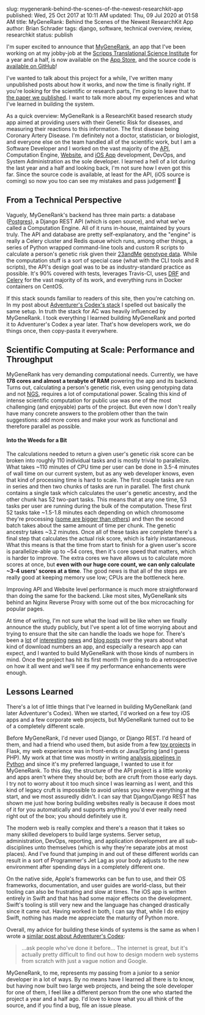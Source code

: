 slug: mygenerank-behind-the-scenes-of-the-newest-researchkit-app
published: Wed, 25 Oct 2017 at 10:11 AM
updated: Thu, 09 Jul 2020 at 01:58 AM
title: MyGeneRank: Behind the Scenes of the Newest ResearchKit App
author: Brian Schrader
tags: django, software, technical overview, review, researchkit
status: publish


I'm super excited to announce that [MyGeneRank][mgr], an app that I've been working on at my jobby-job at the [Scripps Translational Science Institute][stsi] for a year and a half, is now available on the [App Store][itunes], and the source code is [available on GitHub][api]!

I've wanted to talk about this project for a while, I've written many unpublished posts about how it works, and now the time is finally right. If you're looking for the scientific or research parts, I'm going to leave that to [the paper we published][paper]. I want to talk more about my experiences and what I've learned in building the system.

As a quick overview: MyGeneRank is a ResearchKit based research study app aimed at providing users with their Genetic Risk for diseases, and measuring their reactions to this information. The first disease being Coronary Artery Disease. I'm definitely not a doctor, statistician, or biologist, and everyone else on the team handled all of the scientific work, but I am a Software Developer and I worked on the vast majority of the [API][api], Computation Engine, [Website][mgr], and [iOS App][itunes] development, DevOps, and System Administration as the sole developer. I learned a hell of a lot during the last year and a half and looking back, I'm not sure how I even got this far. Since the source code is available, at least for the API, (iOS source is coming) so now you too can see my mistakes and pass judgement! 🎉


## From a Technical Perspective

Vaguely, MyGeneRank's backend has three main parts: a database ([Postgres][pgt]), a Django REST API (which is open source), and what we've called a Computation Engine. All of it runs in-house, maintained by yours truly. The API and database are pretty self-explanatory, and the "engine" is really a Celery cluster and Redis queue which runs, among other things, a series of Python wrapped command-line tools and custom R scripts to calculate a person's genetic risk given their [23andMe][23andMe] [genotype data][23andMe-api]. While the computation stuff is a sort of special case (what with the CLI tools and R scripts), the API's design goal was to be as industry-standard practice as possible. It's 90% covered with tests, leverages Travis-CI, uses [DRF][drf] and [Celery][cel] for the vast majority of its work, and everything runs in Docker containers on CentOS.

If this stack sounds familiar to readers of this site, then you're catching on. In my post about [Adventurer's Codex's stack][ac] I spelled out basically the same setup. In truth the stack for AC was heavily influenced by MyGeneRank. I took everything I learned building MyGeneRank and ported it to Adventurer's Codex a year later. That's how developers work, we do things once, then copy-pasta it everywhere.


## Scientific Computing at Scale: Performance and Throughput

MyGeneRank has very demanding computational needs. Currently, we have **178 cores and almost a terabyte of RAM** powering the app and its backend. Turns out, calculating a person's genetic risk, even using genotyping data and not [NGS][ngs], requires a lot of computational power. Scaling this kind of intense scientific computation for public use was one of the most challenging (and enjoyable) parts of the project. But even now I don't really have many concrete answers to the problem other than the twin suggestions: add more cores and make your work as functional and therefore parallel as possible.


#### Into the Weeds for a Bit

The calculations needed to return a given user's genetic risk score can be broken into roughly 110 individual tasks and is mostly trivial to parallelize. What takes ~110 minutes of CPU time per user can be done in 3.5-4 minutes of wall time on our current system, but as any web developer knows, even that kind of processing time is hard to scale. The first couple tasks are run in series and then two chunks of tasks are run in parallel. The first chunk contains a single task which calculates the user's genetic ancestry, and the other chunk has 52 two-part tasks. This means that at any one time, 53 tasks per user are running during the bulk of the computation. These first 52 tasks take ~1.5-1.8 minutes each depending on which chromosome they're processing ([some are bigger than others][smiths]) and then the second batch takes about the same amount of time per chunk. The genetic ancestry takes ~3.2 minutes. Once all of these tasks are complete there's a final step that calculates the actual risk score, which is fairly instantaneous. What this means is that the time from start to finish for a given user's score is parallelize-able up to ~54 cores, then it's core speed that matters, which is harder to improve. The extra cores we have allows us to calculate more scores at once, but **even with our huge core count, we can only calculate ~3-4 users' scores at a time**. The good news is that all of the steps are really good at keeping memory use low; CPUs are the bottleneck here.

Improving API and Website level performance is much more straightforward than doing the same for the backend. Like most sites, MyGeneRank sits behind an Nginx Reverse Proxy with some out of the box microcaching for popular pages.

At time of writing, I'm not sure what the load will be like when we finally announce the study publicly, but I've spent a lot of time worrying about and trying to ensure that the site can handle the loads we hope for. There's been a [lot][t-1] of [interesting][t-2] [news][t-4] and [blog posts][t-3] over the years about what kind of download numbers an app, and especially a research app can expect, and I wanted to build MyGeneRank with those kinds of numbers in mind. Once the project has hit its first month I'm going to do a retrospective on how it all went and we'll see if my performance enhancements were enough.


## Lessons Learned

There's a lot of little things that I've learned in building MyGeneRank (and later Adventurer's Codex). When we started, I'd worked on a few toy iOS apps and  a few corporate web projects, but MyGeneRank turned out to be of a completely different scale.

Before MyGeneRank, I'd never used Django, or Django REST. I'd heard of them, and had a friend who used them, but aside from a few [toy projects][coffee] in Flask, my web experience was in front-ends or Java/Spring (and I guess PHP). My work at that time was mostly in writing [analysis pipelines in Python][metapipe] and since it's my preferred language, I wanted to use it for MyGeneRank. To this day, the structure of the API project is a little wonky and apps aren't where they should be; both are cruft from those early days. I try not to worry about it too much since I was learning as I went, and this kind of legacy cruft is impossible to avoid unless you knew everything at the start, and we most assuredly didn't. I can say that Django/Django REST has shown me just how boring building websites really is because it does most of it for you automatically and supports anything you'd ever really need right out of the box; you should definitely use it.

The modern web is really complex and there's a reason that it takes so many skilled developers to build large systems. Server setup, administration, DevOps, reporting, and application development are all sub-disciplines unto themselves (which is why they're separate jobs at most places). And I've found that jumping in and out of these different worlds can result in a sort of Programmer's Jet Lag as your body adjusts to the new environment after spending days in a completely different one.

On the native side, Apple's frameworks can be fun to use, and their OS frameworks, documentation, and user guides are world-class, but their tooling can also be frustrating and slow at times. The iOS app is written entirely in Swift and that has had some major effects on the development. Swift's tooling is still very new and the language has changed drastically since it came out. Having worked in both, I can say that, while I do enjoy Swift, nothing has made me appreciate the maturity of Python more.

Overall, my advice for building these kinds of systems is the same as when I wrote a [similar post about Adventurer's Codex][ac-1]:

> ...ask people who've done it before... The internet is great, but it's actually pretty difficult to find out how to design modern web systems from scratch with just a vague notion and Google.

MyGeneRank, to me, represents my passing from a junior to a senior developer in a lot of ways. By no means have I learned all there is to know, but having now built two large web projects, and being the  sole developer for one of them, I feel like a different person from the one who started the project a year and a half ago. I'd love to know what you all think of the source, and if you find a bug, file an issue please.


[mgr]: https://mygenerank.scripps.edu
[api]: https://github.com/TorkamaniLab/mygenerank-api
[stsi]: https://www.stsiweb.org
[paper]: http://www.biorxiv.org/content/early/2017/01/19/101519
[pgt]: https://twitter.com/tonymillion/status/417213069572714496
[drf]: http://www.django-rest-framework.org
[ac]: /archive/adventurers-codex-the-stack/
[cel]: http://docs.celeryproject.org/en/latest/index.html
[ac-1]: /archive/adventurers-codex-behind-the-curtain/
[coffee]: https://github.com/HyperTextCoffeePot/HyperTextCoffeePot
[metapipe]: https://github.com/TorkamaniLab/metapipe#metapipe
[ngs]: https://www.illumina.com/science/technology/next-generation-sequencing.html
[t-1]: https://www.macworld.com/article/2895941/stanfords-researchkit-app-gained-more-users-in-24-hours-than-most-medical-studies-find-in-a-year.html
[t-2]: https://www.fastcompany.com/3058125/in-its-first-year-has-apples-researchkit-revolutionized-medical-research
[t-3]: https://stories.appbot.co/how-i-got-2-3m-app-downloads-without-spending-a-cent-on-marketing-f4823b6bc779
[t-4]: http://parkinsonsnewstoday.com/2016/03/28/parkinsons-mpower-app-celebrates-milestone-12000-registered-users-upgrade-apple-product-launch/
[smiths]: https://www.youtube.com/watch?v=C906lbkcYug
[23andMe]: https://www.23andme.com
[23andMe-api]: https://api.23andme.com/docs/reference/
[itunes]: TODO
